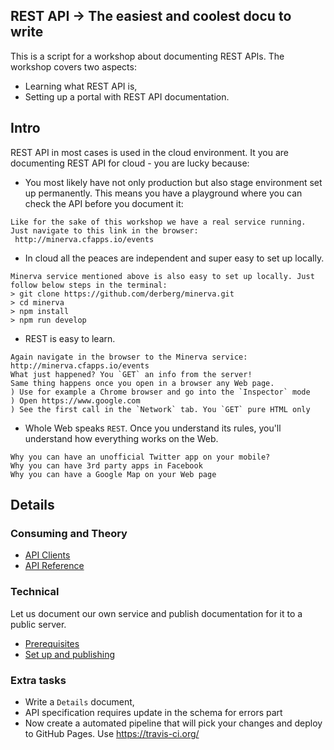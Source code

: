 ## REST API -> The easiest and coolest docu to write

This is a script for a workshop about documenting REST APIs. The workshop covers two aspects:
- Learning what REST API is,
- Setting up a portal with REST API documentation.

## Intro

REST API in most cases is used in the cloud environment. It you are documenting REST API for cloud - you are lucky because:
- You most likely have not only production but also stage environment set up permanently. This means you have a playground where you can check the API before you document it:
```
Like for the sake of this workshop we have a real service running.
Just navigate to this link in the browser:
 http://minerva.cfapps.io/events
```
- In cloud all the peaces are independent and super easy to set up locally.
```
Minerva service mentioned above is also easy to set up locally. Just follow below steps in the terminal:
> git clone https://github.com/derberg/minerva.git
> cd minerva
> npm install
> npm run develop
```
- REST is easy to learn.
```
Again navigate in the browser to the Minerva service:
http://minerva.cfapps.io/events
What just happened? You `GET` an info from the server!
Same thing happens once you open in a browser any Web page.
) Use for example a Chrome browser and go into the `Inspector` mode
) Open https://www.google.com
) See the first call in the `Network` tab. You `GET` pure HTML only
```
- Whole Web speaks `REST`. Once you understand its rules, you'll understand how everything works on the Web.
```
Why you can have an unofficial Twitter app on your mobile?
Why you can have 3rd party apps in Facebook
Why you can have a Google Map on your Web page
```

## Details

### Consuming and Theory

- [API Clients](docu/apiclients.md)
- [API Reference](docu/apireference.md)

### Technical

Let us document our own service and publish documentation for it to a public server.

- [Prerequisites](docu/prerequisites.md)
- [Set up and publishing](docu/using_docu_tool.md)

### Extra tasks

- Write a `Details` document,
- API specification requires update in the schema for errors part
- Now create a automated pipeline that will pick your changes and deploy to GitHub Pages. Use https://travis-ci.org/
